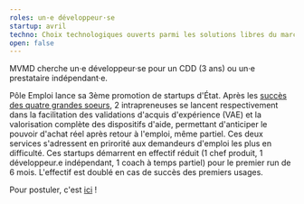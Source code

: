 ```yaml
---
roles: un·e développeur·se
startup: avril
techno: Choix technologiques ouverts parmi les solutions libres du marché
open: false
---
```


MVMD cherche un·e développeur·se pour un CDD (3 ans) ou un·e prestataire indépendant·e.

<!--more-->

Pôle Emploi lance sa 3ème promotion de startups d'État. Après les [succès des quatre grandes soeurs](https://www.youtube.com/watch?v=TYbbZ52s_kA), 2 intrapreneuses se lancent respectivement dans la facilitation des validations d'acquis d'expérience (VAE) et la valorisation complète des dispositifs d'aide, permettant d'anticiper le pouvoir d'achat réel après retour à l'emploi, même partiel. Ces deux services s'adressent en prirorité aux demandeurs d'emploi les plus en difficulté. Ces startups démarrent en effectif réduit (1 chef produit, 1 développeur.e indépendant, 1 coach à temps partiel) pour le premier run de 6 mois. L'effectif est doublé en cas de succès des premiers usages.

Pour postuler, c'est [ici](mailto:recrutement@beta.gouv.fr) !
